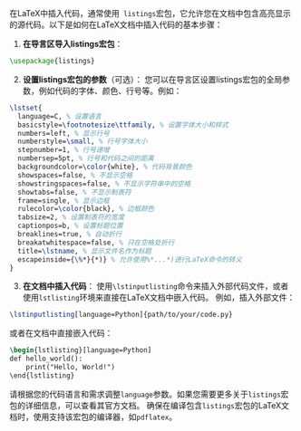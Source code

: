在LaTeX中插入代码，通常使用` listings`宏包，它允许您在文档中包含高亮显示的源代码。以下是如何在LaTeX文档中插入代码的基本步骤：
1. **在导言区导入listings宏包**：
```latex
\usepackage{listings}
```
2. **设置listings宏包的参数**（可选）：
您可以在导言区设置listings宏包的全局参数，例如代码的字体、颜色、行号等。例如：
```latex
\lstset{
  language=C, % 设置语言
  basicstyle=\footnotesize\ttfamily, % 设置字体大小和样式
  numbers=left, % 显示行号
  numberstyle=\small, % 行号字体大小
  stepnumber=1, % 行号递增
  numbersep=5pt, % 行号和代码之间的距离
  backgroundcolor=\color{white}, % 代码背景颜色
  showspaces=false, % 不显示空格
  showstringspaces=false, % 不显示字符串中的空格
  showtabs=false, % 不显示制表符
  frame=single, % 显示边框
  rulecolor=\color{black}, % 边框颜色
  tabsize=2, % 设置制表符的宽度
  captionpos=b, % 设置标题位置
  breaklines=true, % 自动折行
  breakatwhitespace=false, % 只在空格处折行
  title=\lstname, % 显示文件名作为标题
  escapeinside={\%*}{*)} % 允许使用%*...*)进行LaTeX命令的转义
}
```
3. **在文档中插入代码**：
使用`\lstinputlisting`命令来插入外部代码文件，或者使用`lstlisting`环境来直接在LaTeX文档中嵌入代码。
例如，插入外部文件：
```latex
\lstinputlisting[language=Python]{path/to/your/code.py}
```
或者在文档中直接嵌入代码：
```latex
\begin{lstlisting}[language=Python]
def hello_world():
    print("Hello, World!")
\end{lstlisting}
```
请根据您的代码语言和需求调整`language`参数。如果您需要更多关于`listings`宏包的详细信息，可以查看其官方文档。
确保在编译包含`listings`宏包的LaTeX文档时，使用支持该宏包的编译器，如`pdflatex`。

